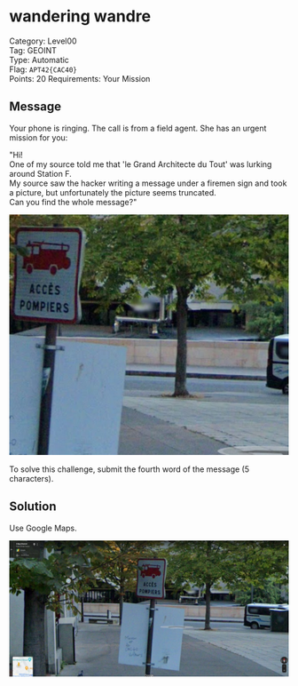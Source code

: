 # wandering wandre

Category: Level00  
Tag: GEOINT  
Type: Automatic  
Flag: `APT42{CAC40}`  
Points: 20
Requirements: Your Mission

## Message

Your phone is ringing. The call is from a field agent. She has an urgent mission for you:

"Hi!  
One of my source told me that 'le Grand Architecte du Tout' was lurking around Station F.  
My source saw the hacker writing a message under a firemen sign and took a picture, but unfortunately the picture seems truncated.  
Can you find the whole message?"

<p align="center">
  <img src="hint.png" alt="Gmap street" width="700" />
</p>

To solve this challenge, submit the fourth word of the message (5 characters).

## Solution

Use Google Maps.

<p align="center">
  <img src="solution-message.png" alt="Full message" width="700" />
</p>
